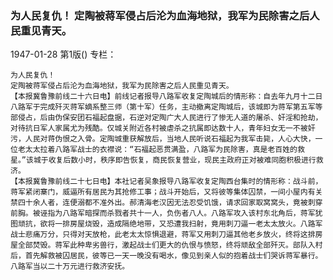 ### 为人民复仇！  定陶被蒋军侵占后沦为血海地狱，我军为民除害之后人民重见青天。

1947-01-28
第1版()
专栏：

    为人民复仇！
    定陶被蒋军侵占后沦为血海地狱，我军为民除害之后人民重见青天。
    【本报冀鲁豫前线二十六日电】前线记者报导八路军收复定陶城后的情形称：自去年九月十二日八路军于完成歼灭蒋军嫡系整三师（第十军）任务，主动撤离定陶城后，该城即为蒋军第五军等部侵占，后由伪保安团石福起盘据，石逆对定陶广大人民进行了惨无人道的屠杀、奸淫和抢劫，对待抗日军人家属尤为残酷。仅城关附近各村被虐杀之抗属即达数十人，青年妇女无一不被奸污，人民对蒋伪恨之入骨。定陶城重获解放后，当地人民听说石福起为我军击毙，人心大快，一位老太太拉着八路军战士的衣襟说：“石福起恶贯满盈，八路军为民除害，真是老百姓的救星。”该城于收复后数小时，秩序即告恢复，商民恢复营业，现民主政府正对被难同胞积极进行救济。
    【本报冀鲁豫前线二十七日电】本社记者吴象报导八路军收复定陶西台集时的情形称：战斗前，蒋军紧闭寨门，威逼所有居民为其抢修工事；战斗开始后，又将彼等集体囚禁，一间小屋内有关禁四十余人者，连便溺都不准外出。郝清海老汉因无法忍受饥饿，请求回家取窝窝头，竟被刺穿前胸。被诬指为八路军暗探而杀戮者共十一人，负伤者八人。八路军攻入该村东北角后，蒋军犹图顽抗，欲将一排房屋烧毁，造成隔绝地带，又恐遭我扫射，竟用刺刀逼一老太太放火。八路军战士悲痛万分，只得对天放枪，此老太太惊惧退避，蒋军又用刺刀逼其他老乡放火，终将这排房屋全部焚毁。蒋军此种卑劣兽行，激起战士们更大的仇恨与愤怒，终将顽敌全部歼灭。部队入村后，首先解救被囚居民，彼等已一天一晚没有喝水，像见到亲人似的抱着战士们哭诉蒋军暴行。八路军当以二十万元进行救济安抚。
